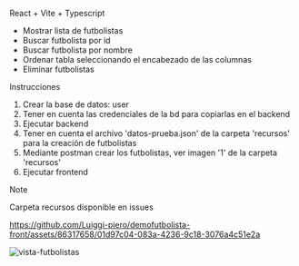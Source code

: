 React + Vite + Typescript

* Mostrar lista de futbolistas
* Buscar futbolista por id
* Buscar futbolista por nombre
* Ordenar tabla seleccionando el encabezado de las columnas
* Eliminar futbolistas

Instrucciones
1. Crear la base de datos: user
2. Tener en cuenta las credenciales de la bd para copiarlas en el backend
3. Ejecutar backend
4. Tener en cuenta el archivo 'datos-prueba.json' de la carpeta 'recursos' para la creación de futbolistas
5. Mediante postman crear los futbolistas, ver imagen '1' de la carpeta 'recursos'
6. Ejecutar frontend

>[!NOTE]
>Carpeta recursos disponible en issues


https://github.com/Luiggi-piero/demofutbolista-front/assets/86317658/01d97c04-083a-4236-9c18-3076a4c51e2a


![vista-futbolistas](https://github.com/Luiggi-piero/demofutbolista-front/assets/86317658/f88d18ef-2a41-4040-b51a-ebf1eb175bdb)
